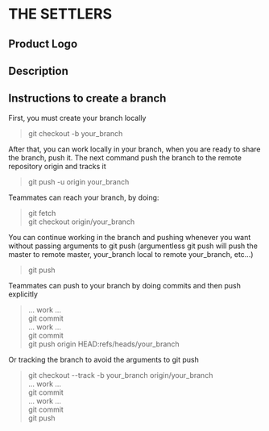 THE SETTLERS
======

## Product Logo
## Description

## Instructions to create a branch

First, you must create your branch locally
> git checkout -b your_branch<br>

After that, you can work locally in your branch, when you are ready to share the branch, push it. The next command push the branch to the remote repository origin and tracks it
> git push -u origin your_branch<br>

Teammates can reach your branch, by doing:
> git fetch<br>
> git checkout origin/your_branch<br>

You can continue working in the branch and pushing whenever you want without passing arguments to git push (argumentless git push will push the master to remote master, your_branch local to remote your_branch, etc...)
> git push<br>

Teammates can push to your branch by doing commits and then push explicitly
> ... work ...<br>
> git commit<br>
> ... work ...<br>
> git commit<br>
> git push origin HEAD:refs/heads/your_branch<br>

Or tracking the branch to avoid the arguments to git push
>git checkout --track -b your_branch origin/your_branch<br>
>... work ...<br>
>git commit<br>
>... work ...<br>
>git commit<br>
>git push<br>
